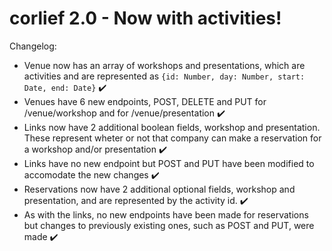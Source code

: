 # corlief 2.0 - Now with activities!

Changelog:
  + Venue now has an array of workshops and presentations, which are activities and are represented as
  ```{id: Number, day: Number, start: Date, end: Date}``` :heavy_check_mark:
  + Venues have 6 new endpoints, POST, DELETE and PUT for /venue/workshop and for /venue/presentation :heavy_check_mark:
  + Links now have 2 additional boolean fields, workshop and presentation. These represent wheter or not that company can make a reservation for a workshop and/or presentation :heavy_check_mark:
  + Links have no new endpoint but POST and PUT have been modified to accomodate the new changes :heavy_check_mark:
  + Reservations now have 2 additional optional fields, workshop and presentation, and are represented by the activity id. :heavy_check_mark:
  + As with the links, no new endpoints have been made for reservations but changes to previously existing ones, such as POST and PUT, were made :heavy_check_mark:
   
